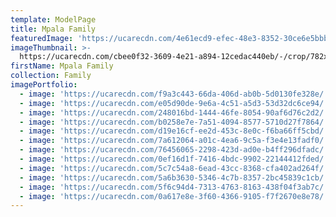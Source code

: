```yaml
---
template: ModelPage
title: Mpala Family
featuredImage: 'https://ucarecdn.com/4e61ecd9-efec-48e3-8352-30ce6e5bbb34/'
imageThumbnail: >-
  https://ucarecdn.com/cbee0f32-3609-4e21-a894-12cedac440eb/-/crop/782x1144/37,91/-/preview/
firstName: Mpala Family
collection: Family
imagePortfolio:
  - image: 'https://ucarecdn.com/f9a3c443-66da-406d-ab0b-5d0130fe328e/'
  - image: 'https://ucarecdn.com/e05d90de-9e6a-4c51-a5d3-53d32dc6ce94/'
  - image: 'https://ucarecdn.com/248016bd-1444-46fe-8054-90af6d76c2d2/'
  - image: 'https://ucarecdn.com/b0258e7e-7a51-4094-8577-5710d27f7864/'
  - image: 'https://ucarecdn.com/d19e16cf-ee2d-453c-8e0c-f6ba66ff5cbd/'
  - image: 'https://ucarecdn.com/7a612064-a01c-4ea6-9c5a-f3e4e13fadf0/'
  - image: 'https://ucarecdn.com/76456065-2298-423d-ad0e-b4ff296dfadc/'
  - image: 'https://ucarecdn.com/0ef16d1f-7416-4bdc-9902-22144412fded/'
  - image: 'https://ucarecdn.com/5c7c54a8-6ead-43cc-8368-cfa402ad264f/'
  - image: 'https://ucarecdn.com/5a6b3630-5346-4c7b-8357-2bc45839c1cb/'
  - image: 'https://ucarecdn.com/5f6c94d4-7313-4763-8163-438f04f3ab7c/'
  - image: 'https://ucarecdn.com/0a617e8e-3f60-4366-9105-f7f2670e8e78/'
---
```



